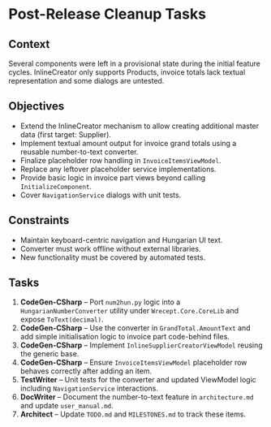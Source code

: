 # Post-Release Cleanup Tasks

## Context
Several components were left in a provisional state during the initial feature cycles. InlineCreator only supports Products, invoice totals lack textual representation and some dialogs are untested.

## Objectives
- Extend the InlineCreator mechanism to allow creating additional master data (first target: Supplier).
- Implement textual amount output for invoice grand totals using a reusable number-to-text converter.
- Finalize placeholder row handling in `InvoiceItemsViewModel`.
- Replace any leftover placeholder service implementations.
- Provide basic logic in invoice part views beyond calling `InitializeComponent`.
- Cover `NavigationService` dialogs with unit tests.

## Constraints
- Maintain keyboard-centric navigation and Hungarian UI text.
- Converter must work offline without external libraries.
- New functionality must be covered by automated tests.

## Tasks
1. **CodeGen-CSharp** – Port `num2hun.py` logic into a `HungarianNumberConverter` utility under `Wrecept.Core.CoreLib` and expose `ToText(decimal)`.
2. **CodeGen-CSharp** – Use the converter in `GrandTotal.AmountText` and add simple initialisation logic to invoice part code-behind files.
3. **CodeGen-CSharp** – Implement `InlineSupplierCreatorViewModel` reusing the generic base.
4. **CodeGen-CSharp** – Ensure `InvoiceItemsViewModel` placeholder row behaves correctly after adding an item.
5. **TestWriter** – Unit tests for the converter and updated ViewModel logic including `NavigationService` interactions.
6. **DocWriter** – Document the number-to-text feature in `architecture.md` and update `user_manual.md`.
7. **Architect** – Update `TODO.md` and `MILESTONES.md` to track these items.
